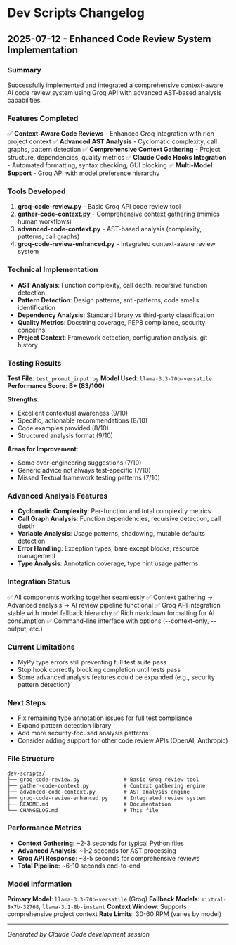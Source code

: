 # Dev Scripts Changelog

## 2025-07-12 - Enhanced Code Review System Implementation

### Summary
Successfully implemented and integrated a comprehensive context-aware AI code review system using Groq API with advanced AST-based analysis capabilities.

### Features Completed
✅ **Context-Aware Code Reviews** - Enhanced Groq integration with rich project context
✅ **Advanced AST Analysis** - Cyclomatic complexity, call graphs, pattern detection
✅ **Comprehensive Context Gathering** - Project structure, dependencies, quality metrics
✅ **Claude Code Hooks Integration** - Automated formatting, syntax checking, GUI blocking
✅ **Multi-Model Support** - Groq API with model preference hierarchy

### Tools Developed
1. **groq-code-review.py** - Basic Groq API code review tool
2. **gather-code-context.py** - Comprehensive context gathering (mimics human workflows)
3. **advanced-code-context.py** - AST-based analysis (complexity, patterns, call graphs)
4. **groq-code-review-enhanced.py** - Integrated context-aware review system

### Technical Implementation
- **AST Analysis**: Function complexity, call depth, recursive function detection
- **Pattern Detection**: Design patterns, anti-patterns, code smells identification  
- **Dependency Analysis**: Standard library vs third-party classification
- **Quality Metrics**: Docstring coverage, PEP8 compliance, security concerns
- **Project Context**: Framework detection, configuration analysis, git history

### Testing Results
**Test File**: `test_prompt_input.py`
**Model Used**: `llama-3.3-70b-versatile`
**Performance Score**: **B+ (83/100)**

**Strengths**:
- Excellent contextual awareness (9/10)
- Specific, actionable recommendations (8/10)
- Code examples provided (8/10)
- Structured analysis format (9/10)

**Areas for Improvement**:
- Some over-engineering suggestions (7/10)
- Generic advice not always test-specific (7/10)
- Missed Textual framework testing patterns (7/10)

### Advanced Analysis Features
- **Cyclomatic Complexity**: Per-function and total complexity metrics
- **Call Graph Analysis**: Function dependencies, recursive detection, call depth
- **Variable Analysis**: Usage patterns, shadowing, mutable defaults detection
- **Error Handling**: Exception types, bare except blocks, resource management
- **Type Analysis**: Annotation coverage, type hint usage patterns

### Integration Status
✅ All components working together seamlessly
✅ Context gathering → Advanced analysis → AI review pipeline functional
✅ Groq API integration stable with model fallback hierarchy
✅ Rich markdown formatting for AI consumption
✅ Command-line interface with options (--context-only, --output, etc.)

### Current Limitations
- MyPy type errors still preventing full test suite pass
- Stop hook correctly blocking completion until tests pass
- Some advanced analysis features could be expanded (e.g., security pattern detection)

### Next Steps
- Fix remaining type annotation issues for full test compliance
- Expand pattern detection library
- Add more security-focused analysis patterns
- Consider adding support for other code review APIs (OpenAI, Anthropic)

### File Structure
```
dev-scripts/
├── groq-code-review.py              # Basic Groq review tool
├── gather-code-context.py           # Context gathering engine
├── advanced-code-context.py         # AST analysis engine  
├── groq-code-review-enhanced.py     # Integrated review system
├── README.md                        # Documentation
└── CHANGELOG.md                     # This file
```

### Performance Metrics
- **Context Gathering**: ~2-3 seconds for typical Python files
- **Advanced Analysis**: ~1-2 seconds for AST processing
- **Groq API Response**: ~3-5 seconds for comprehensive reviews
- **Total Pipeline**: ~6-10 seconds end-to-end

### Model Information
**Primary Model**: `llama-3.3-70b-versatile` (Groq)
**Fallback Models**: `mixtral-8x7b-32768`, `llama-3.1-8b-instant`
**Context Window**: Supports comprehensive project context
**Rate Limits**: 30-60 RPM (varies by model)

---
*Generated by Claude Code development session*